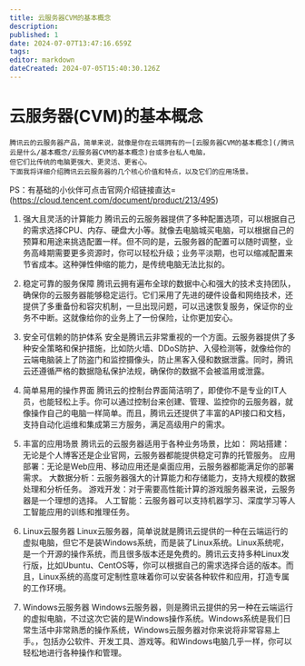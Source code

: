 ```yaml
---
title: 云服务器CVM的基本概念
description: 
published: 1
date: 2024-07-07T13:47:16.659Z
tags: 
editor: markdown
dateCreated: 2024-07-05T15:40:30.126Z
---
```


# 云服务器(CVM)的基本概念
    腾讯云的云服务器产品，简单来说，就像是你在云端拥有的一[云服务器CVM的基本概念](/腾讯云是什么/基本概念/云服务器CVM的基本概念)台或多台私人电脑，
    但它们比传统的电脑更强大、更灵活、更省心。
    下面我将详细介绍腾讯云云服务器的几个核心价值和特点，以及它们的应用场景。
  PS：有基础的小伙伴可点击官网介绍链接直达=(https://cloud.tencent.com/document/product/213/495)

1. 强大且灵活的计算能力
腾讯云的云服务器提供了多种配置选项，可以根据自己的需求选择CPU、内存、硬盘大小等。就像去电脑城买电脑，可以根据自己的预算和用途来挑选配置一样。但不同的是，云服务器的配置可以随时调整，业务高峰期需要更多资源时，你可以轻松升级；业务平淡期，也可以缩减配置来节省成本。这种弹性伸缩的能力，是传统电脑无法比拟的。

2. 稳定可靠的服务保障
腾讯云拥有遍布全球的数据中心和强大的技术支持团队，确保你的云服务器能够稳定运行。它们采用了先进的硬件设备和网络技术，还提供了多重备份和容灾机制，一旦出现问题，可以迅速恢复服务，保证你的业务不中断。这就像给你的业务上了一份保险，让你更加安心。

3. 安全可信赖的防护体系
安全是腾讯云非常重视的一个方面。云服务器提供了多种安全策略和保护措施，比如防火墙、DDoS防护、入侵检测等，就像给你的云端电脑装上了防盗门和监控摄像头，防止黑客入侵和数据泄露。同时，腾讯云还遵循严格的数据隐私保护法规，确保你的数据不会被滥用或泄露。

4. 简单易用的操作界面
腾讯云的控制台界面简洁明了，即使你不是专业的IT人员，也能轻松上手。你可以通过控制台来创建、管理、监控你的云服务器，就像操作自己的电脑一样简单。而且，腾讯云还提供了丰富的API接口和文档，支持自动化运维和集成第三方服务，满足高级用户的需求。

5. 丰富的应用场景
腾讯云的云服务器适用于各种业务场景，比如：
网站搭建：无论是个人博客还是企业官网，云服务器都能提供稳定可靠的托管服务。
应用部署：无论是Web应用、移动应用还是桌面应用，云服务器都能满足你的部署需求。
大数据分析：云服务器强大的计算能力和存储能力，支持大规模的数据处理和分析任务。
游戏开发：对于需要高性能计算的游戏服务器来说，云服务器是一个理想的选择。
人工智能：云服务器可以支持机器学习、深度学习等人工智能应用的训练和推理任务。

6. Linux云服务器
Linux云服务器，简单说就是腾讯云提供的一种在云端运行的虚拟电脑，但它不是装Windows系统，而是装了Linux系统。Linux系统呢，是一个开源的操作系统，而且很多版本还是免费的。腾讯云支持多种Linux发行版，比如Ubuntu、CentOS等，你可以根据自己的需求选择合适的版本。而且，Linux系统的高度可定制性意味着你可以安装各种软件和应用，打造专属的工作环境。

7. Windows云服务器
Windows云服务器，则是腾讯云提供的另一种在云端运行的虚拟电脑，不过这次它装的是Windows操作系统。Windows系统是我们日常生活中非常熟悉的操作系统，Windows云服务器对你来说将非常容易上手。，包括办公软件、开发工具、游戏等。和Windows电脑几乎一样，你可以轻松地进行各种操作和管理。